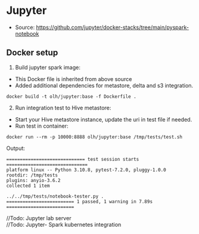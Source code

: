# Jupyter
- Source: https://github.com/jupyter/docker-stacks/tree/main/pyspark-notebook

## Docker setup
1. Build jupyter spark image:
- This Docker file is inherited from above source
- Added additional dependencies for metastore, delta and s3 integration.
```shell
docker build -t olh/jupyter:base -f Dockerfile .
```

2. Run integration test to Hive metastore:
- Start your Hive metastore instance, update the uri in test file if needed.
- Run test in container:
```shell
docker run --rm -p 10000:8888 olh/jupyter:base /tmp/tests/test.sh
```

Output:
```
============================= test session starts ==============================
platform linux -- Python 3.10.8, pytest-7.2.0, pluggy-1.0.0
rootdir: /tmp/tests
plugins: anyio-3.6.2
collected 1 item

../../tmp/tests/notebook-tester.py . 
========================= 1 passed, 1 warning in 7.89s =========================
```



//Todo: Jupyter lab server  
//Todo: Jupyter- Spark kubernetes integration

